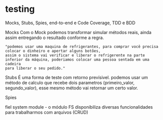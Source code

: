 # testing
Mocks, Stubs, Spies, end-to-end e Code Coverage, TDD e BDD

Mocks
    Com o Mock podemos transformar simular métodos reais, ainda assim entregando o resultado
    conforme a regra.

    "podemos usar uma maquina de refrigerantes, para comprar você precisa colocar o dinheiro e apertar alguns botões,
    assim o sistema vai verificar e liberar o refrigerente na parte inferior da máquina, poderiamos colocar uma pessoa sentada em uma cadeira
    para liberar o seu pedido."

Stubs 
    É uma forma de teste com retorno prevísivel. 
    podemos usar um método de calculo que recebe dois parametros (primeiro_valor, segundo_valor),
    esse mesmo método vai retornar um certo valor.

Spies


fiel system module - o módulo FS disponibiliza diversas funcionalidades para trabalharmos com arquivos (CRUD)

